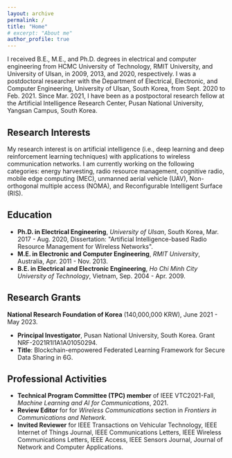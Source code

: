```yaml
---
layout: archive
permalink: /
title: "Home"
# excerpt: "About me"
author_profile: true
---
```


I received B.E., M.E., and Ph.D. degrees in electrical and computer engineering from HCMC University of Technology, RMIT University, and University of Ulsan, in 2009, 2013, and 2020, respectively. I was a postdoctoral researcher with the Department of Electrical, Electronic, and Computer Engineering, University of Ulsan, South Korea, from Sept. 2020 to Feb. 2021. Since Mar. 2021, I have been as a postpoctoral research fellow at the Artificial Intelligence Research Center, Pusan National University, Yangsan Campus, South Korea.  

## Research Interests

My research interest is on artificial intelligence (i.e., deep learning and deep reinforcement learning techniques) with applications to wireless communication networks. I am currently working on the following categories: energy harvesting,  radio resource management, cognitive radio, mobile edge computing (MEC), unmanned aerial vehicle (UAV), Non-orthogonal multiple access (NOMA), and Reconfigurable Intelligent Surface (RIS).

## Education

- **Ph.D. in Electrical Engineering**, _University of Ulsan_, South Korea, Mar. 2017 - Aug. 2020, Dissertation: "Artificial Intelligence-based Radio Resource Management for Wireless Networks".
- **M.E. in Electronic and Computer Engineering**, _RMIT University_, Australia, Apr. 2011 - Nov. 2013.
- **B.E. in Electrical and Electronic Engineering**, _Ho Chi Minh City University of Technology_, Vietnam, Sep. 2004 - Apr. 2009.

## Research Grants

**National Research Foundation of Korea** (140,000,000 KRW), June 2021 - May 2023.  
* **Principal Investigator**, Pusan National University, South Korea. Grant NRF-2021R1I1A1A01050294.  
* **Title**: Blockchain-empowered Federated Learning Framework for Secure Data Sharing in 6G. 

## Professional Activities

- **Technical Program Committee (TPC) member** of IEEE VTC2021-Fall, _Machine Learning and AI for Communications_, 2021.
- **Review Editor** for for _Wireless Communications_ section in _Frontiers in Communications and Network_.
- **Invited Reviewer** for IEEE Transactions on Vehicular Technology, IEEE Internet of Things Journal, IEEE Communications Letters, IEEE Wireless Communications Letters, IEEE Access, IEEE Sensors Journal, Journal of Network and Computer Applications.

